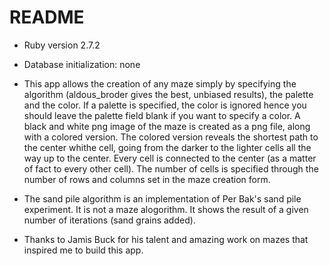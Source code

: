# README


* Ruby version 2.7.2

* Database initialization: none

* This app allows the creation of any maze simply by specifying the algorithm (aldous_broder gives the best, unbiased results), the palette and the color. If a palette is specified, the color is ignored hence you should leave the palette field blank if you want to specify a color. A black and white png image of the maze is created as a png file, along with a colored version. The colored version reveals the shortest path to the center whithe cell, going from the darker to the lighter cells all the way up to the center. Every cell is connected to the center (as a matter of fact to every other cell). The number of cells is specified through the number of rows and columns set in the maze creation form.

* The sand pile algorithm is an implementation of Per Bak's sand pile experiment. It is not a maze alogorithm.
It shows the result of a given number of iterations (sand grains added).

* Thanks to Jamis Buck for his talent and amazing work on mazes that inspired me to build this app.

